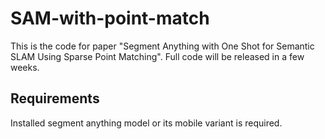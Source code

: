 # SAM-with-point-match
This is the code for paper "Segment Anything with One Shot for Semantic SLAM Using Sparse Point Matching".
Full code will be released in a few weeks.

## Requirements
Installed segment anything model or its mobile variant is required.